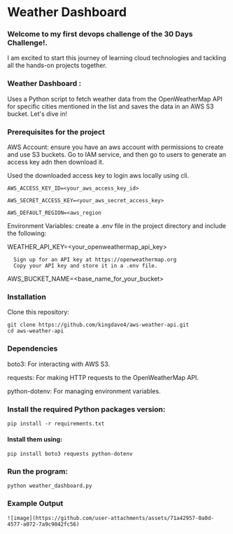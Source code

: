 # Weather Dashboard

### Welcome to my first devops challenge of the 30 Days Challenge!. 
I am excited to start this journey of learning cloud technologies and tackling  all the hands-on projects together.


### Weather Dashboard : 
Uses a Python script to fetch weather data from the OpenWeatherMap API for specific cities mentioned in the list and saves the data in an AWS S3 bucket. Let's dive in!


### Prerequisites for the project

AWS Account: ensure you have an aws account with permissions to create and use S3 buckets.
Go to IAM service, and then go to users to generate an access key adn then download it. 

Used the downloaded access key to login aws locally using cli.

    AWS_ACCESS_KEY_ID=<your_aws_access_key_id>

    AWS_SECRET_ACCESS_KEY=<your_aws_secret_access_key>

    AWS_DEFAULT_REGION=<aws_region


Environment Variables: create a .env file in the project directory and include the following:

WEATHER_API_KEY=<your_openweathermap_api_key>

      Sign up for an API key at https://openweathermap.org
      Copy your API key and store it in a .env file.

AWS_BUCKET_NAME=<base_name_for_your_bucket>


### Installation
Clone this repository:

    git clone https://github.com/kingdave4/aws-weather-api.git
    cd aws-weather-api

### Dependencies

boto3: For interacting with AWS S3.

requests: For making HTTP requests to the OpenWeatherMap API.

python-dotenv: For managing environment variables.


### Install the required Python packages version:
    pip install -r requirements.txt



#### Install them using:
    pip install boto3 requests python-dotenv


### Run the program:
    python weather_dashboard.py


### Example Output
    ![image](https://github.com/user-attachments/assets/71a42957-0a0d-4577-a072-7a9c9042fc56)



